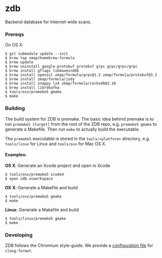 zdb
===

Backend database for Internet-wide scans.

### Prereqs

On OS X:

```
$ git submodule update --init
$ brew tap zmap/homebrew-formula
$ brew update
$ brew uninstall google-protobuf protobuf grpc grpc/grpc/grpc
$ brew install gflags libmaxminddb
$ brew install openssl zmap/formula/grpc@1.2 zmap/formula/protobuf@3.2
$ brew install zmap/formula/judy
$ brew install snappy lz4 zmap/formula/rocksdb@3.10
$ brew install librdkafka
$ tools/osx/premake5 gmake
$ make
```

### Building

The build system for ZDB is premake. The basic idea behind premake is to run `premake5 [target]` from the root of the ZDB repo, e.g. `premake5 gmake` to generate a Makefile. Then run `make` to actually build the executable.

The `premake5` executable is stored in the `tools/<platform>` directory, e.g. `tools/linux` for Linux and `tools/osx` for Mac OS X.

#### Examples:

**OS X**: Generate an Xcode project and open in Xcode
```
$ tools/osx/premake5 xcode4
$ open zdb.xcworkspace
```

**OX X**: Generate a Makefile and build
```
$ tools/osx/premake5 gmake
$ make
```

**Linux**: Generate a Makefile and build
```
$ tools/linux/premake5 gmake
$ make
```

### Developing

ZDB follows the Chromium style-guide. We provide a [configuration file](/.clang-format) for `clang-format`.
